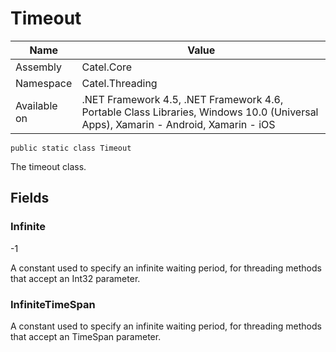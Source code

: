

# Timeout

Name|Value
---|---
Assembly|Catel.Core
Namespace|Catel.Threading
Available on|.NET Framework 4.5, .NET Framework 4.6, Portable Class Libraries, Windows 10.0 (Universal Apps), Xamarin - Android, Xamarin - iOS

```
public static class Timeout
```

The timeout class.



## Fields

### Infinite
-1

A constant used to specify an infinite waiting period, for threading methods that accept an Int32 parameter.



### InfiniteTimeSpan

A constant used to specify an infinite waiting period, for threading methods that accept an TimeSpan parameter.




